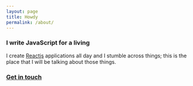 ```yaml
---
layout: page
title: Howdy
permalink: /about/
---
```


### I write JavaScript for a living

I create [Reactjs](http://reactjs.org) applications all day and I stumble across things; this is the place that I will be talking about those things.

### [Get in touch](mailto:olivefencott@gmail.com)
